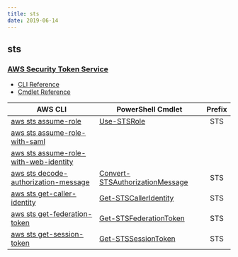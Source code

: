 ```yaml
---
title: sts
date: 2019-06-14
---
```


## sts

### [AWS Security Token Service](https://aws.amazon.com/iam/)

* [CLI Reference](https://docs.aws.amazon.com/cli/latest/reference/sts/index.html)
* [Cmdlet Reference](https://docs.aws.amazon.com/powershell/latest/reference/items/AWS_Security_Token_Service_cmdlets.html)

|AWS CLI|PowerShell Cmdlet|Prefix|
|----|----|:--:|
|[aws sts assume-role](https://docs.aws.amazon.com/cli/latest/reference/sts/assume-role.html)|[Use-STSRole](https://docs.aws.amazon.com/powershell/latest/reference/items/Use-STSRole.html)|STS|
|[aws sts assume-role-with-saml](https://docs.aws.amazon.com/cli/latest/reference/sts/assume-role-with-saml.html)|||
|[aws sts assume-role-with-web-identity](https://docs.aws.amazon.com/cli/latest/reference/sts/assume-role-with-web-identity.html)|||
|[aws sts decode-authorization-message](https://docs.aws.amazon.com/cli/latest/reference/sts/decode-authorization-message.html)|[Convert-STSAuthorizationMessage](https://docs.aws.amazon.com/powershell/latest/reference/items/Convert-STSAuthorizationMessage.html)|STS|
|[aws sts get-caller-identity](https://docs.aws.amazon.com/cli/latest/reference/sts/get-caller-identity.html)|[Get-STSCallerIdentity](https://docs.aws.amazon.com/powershell/latest/reference/items/Get-STSCallerIdentity.html)|STS|
|[aws sts get-federation-token](https://docs.aws.amazon.com/cli/latest/reference/sts/get-federation-token.html)|[Get-STSFederationToken](https://docs.aws.amazon.com/powershell/latest/reference/items/Get-STSFederationToken.html)|STS|
|[aws sts get-session-token](https://docs.aws.amazon.com/cli/latest/reference/sts/get-session-token.html)|[Get-STSSessionToken](https://docs.aws.amazon.com/powershell/latest/reference/items/Get-STSSessionToken.html)|STS|

